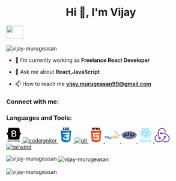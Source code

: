 <h1 align="center">Hi 👋, I'm Vijay</h1>
<img src="https://media.giphy.com/media/hvRJCLFzcasrR4ia7z/giphy.gif" height="35px" width="45px">
<!-- <h3 align="center">An React developer</h3> -->

<p align="left"> <img src="https://komarev.com/ghpvc/?username=vijay-murugeasan&label=Profile%20views&color=0e75b6&style=flat" alt="vijay-murugeasan" /> </p>

- 🔭 I’m currently working as **Freelance React Developer**

- 💬 Ask me about **React,JavaScript**

- 📫 How to reach me **vijay.murugeasan99@gmail.com**

<h3 align="left">Connect with me:</h3>
<p align="left">
</p>

<h3 align="left">Languages and Tools:</h3>
<p align="left"> <a href="https://getbootstrap.com" target="_blank" rel="noreferrer"> <img src="https://raw.githubusercontent.com/devicons/devicon/master/icons/bootstrap/bootstrap-plain-wordmark.svg" alt="bootstrap" width="40" height="40"/> </a> <a href="https://codeigniter.com" target="_blank" rel="noreferrer"> <img src="https://cdn.worldvectorlogo.com/logos/codeigniter.svg" alt="codeigniter" width="40" height="40"/> </a> <a href="https://www.w3schools.com/css/" target="_blank" rel="noreferrer"> <img src="https://raw.githubusercontent.com/devicons/devicon/master/icons/css3/css3-original-wordmark.svg" alt="css3" width="40" height="40"/> </a> <a href="https://git-scm.com/" target="_blank" rel="noreferrer"> <img src="https://www.vectorlogo.zone/logos/git-scm/git-scm-icon.svg" alt="git" width="40" height="40"/> </a> <a href="https://www.w3.org/html/" target="_blank" rel="noreferrer"> <img src="https://raw.githubusercontent.com/devicons/devicon/master/icons/html5/html5-original-wordmark.svg" alt="html5" width="40" height="40"/> </a> <a href="https://www.mysql.com/" target="_blank" rel="noreferrer"> <img src="https://raw.githubusercontent.com/devicons/devicon/master/icons/mysql/mysql-original-wordmark.svg" alt="mysql" width="40" height="40"/> </a> <a href="https://www.php.net" target="_blank" rel="noreferrer"> <img src="https://raw.githubusercontent.com/devicons/devicon/master/icons/php/php-original.svg" alt="php" width="40" height="40"/> </a> <a href="https://reactjs.org/" target="_blank" rel="noreferrer"> <img src="https://raw.githubusercontent.com/devicons/devicon/master/icons/react/react-original-wordmark.svg" alt="react" width="40" height="40"/> </a> <a href="https://redux.js.org" target="_blank" rel="noreferrer"> <img src="https://raw.githubusercontent.com/devicons/devicon/master/icons/redux/redux-original.svg" alt="redux" width="40" height="40"/> </a> <a href="https://tailwindcss.com/" target="_blank" rel="noreferrer"> <img src="https://www.vectorlogo.zone/logos/tailwindcss/tailwindcss-icon.svg" alt="tailwind" width="40" height="40"/> </a> </p>

<p><img align="left" src="https://github-readme-stats.vercel.app/api/top-langs?username=vijay-murugeasan&show_icons=true&locale=en&layout=compact" alt="vijay-murugeasan" /></p>

<p>&nbsp;<img align="center" src="https://github-readme-stats.vercel.app/api?username=vijay-murugeasan&show_icons=true&locale=en" alt="vijay-murugeasan" /></p>

<p><img align="center" src="https://github-readme-streak-stats.herokuapp.com/?user=vijay-murugeasan&" alt="vijay-murugeasan" /></p>
